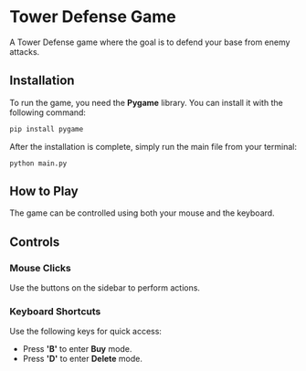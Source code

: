 # Tower Defense Game

A Tower Defense game where the goal is to defend your base from enemy attacks.

## Installation

To run the game, you need the **Pygame** library. You can install it with the following command:

```bash
pip install pygame
```

 After the installation is complete, simply run the main file from your terminal:
```
python main.py
```
## How to Play
The game can be controlled using both your mouse and the keyboard.

## Controls

### Mouse Clicks
Use the buttons on the sidebar to perform actions.

### Keyboard Shortcuts
Use the following keys for quick access:
- Press **'B'** to enter **Buy** mode.
- Press **'D'** to enter **Delete** mode.